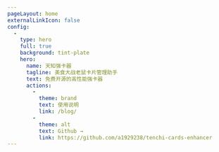 ```yaml
---
pageLayout: home
externalLinkIcon: false
config:
  -
    type: hero
    full: true
    background: tint-plate
    hero:
      name: 天知强卡器
      tagline: 美食大战老鼠卡片管理助手
      text: 免费开源的高性能强卡器
      actions:
        -
          theme: brand
          text: 使用说明
          link: /blog/
        -
          theme: alt
          text: Github →
          link: https://github.com/a1929238/tenchi-cards-enhancer
---
```

